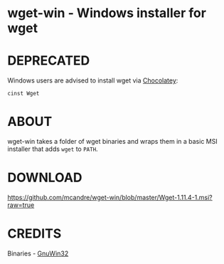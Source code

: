 # wget-win - Windows installer for wget

# DEPRECATED

Windows users are advised to install wget via [Chocolatey](http://chocolatey.org/):

    cinst Wget

# ABOUT

wget-win takes a folder of wget binaries and wraps them in a basic MSI installer that adds `wget` to `PATH`.

# DOWNLOAD

https://github.com/mcandre/wget-win/blob/master/Wget-1.11.4-1.msi?raw=true

# CREDITS

Binaries - [GnuWin32](http://gnuwin32.sourceforge.net/packages/wget.htm)
